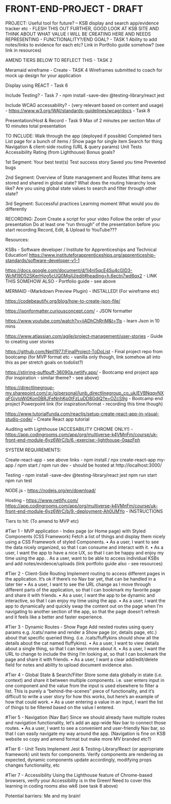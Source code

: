 # FRONT-END-PROJECT - DRAFT

PROJECT:
Useful tool for future? – KSB display and search app/evidence tracker etc - FLESH THIS OUT FURTHER, GOOD LOOK AT KSB SITE AND THINK ABOUT WHAT VALUE I WILL BE CREATING HERE AND NEEDS REPRESENTING - FUNCTIONALITY?/END GOAL? - TASK 1
Ability to add notes/links to evidence for each etc?
Link in Portfolio guide somehow? (see link in resources)

AMEND TIERS BELOW TO REFLECT THIS - TASK 2

Meramaid wireframe - Create - TASK 4
Wireframes submitted to coach for mock up design for your application

Display using REACT - Task 6

Include Testing? - Task 7 - npm install -save-dev @testing-library/react jest

Include WCAG accessability? - (very relevant based on content and usage) - https://www.w3.org/WAI/standards-guidelines/wcag/docs - Task 8

Presentation/Host & Record - Task 9
Max of 2 minutes per section
Max of 10 minutes total presentation

TO INCLUDE:
Walk through the app (deployed if possible)
Completed tiers
List page for a bunch of items / Show page for single item
Search for thing
Navigation & client-side routing (URL & query params)
Unit Tests
Accessibility Rating (from Lighthouse)
Bonus goals?

1st Segment:
Your best test(s)
Test success story
Saved you time
Prevented bugs

2nd Segment:
Overview of State management and Routes
What items are stored and shared in global state?
What does the routing hierarchy look like?
Are you using global state values to search and filter through other state?

3rd Segment:
Successful practices
Learning moment
What would you do differently

RECORDING:
Zoom
Create a script for your video
Follow the order of your presentation
Do at least one “run through” of the presentation before you start recording
Record, Edit, & Upload to YouTube???

Resources:

KSBs - Software developer / Institute for Apprenticeships and Technical Education! https://www.instituteforapprenticeships.org/apprenticeship-standards/software-developer-v1-1

https://docs.google.com/document/d/1i4nl5qcE4Su4cGID3-WcM19D52SKerHjzg5cUQ0MgjU/edit#heading=h.6ectn7wd6qx2 - LINK THIS SOMEHOW ALSO - Portfolio guide - see above

MERMAID –(Markdown Preview Plugin) - INSTALLED! (For wireframe etc)

https://codebeautify.org/blog/how-to-create-json-file/

https://jsonformatter.curiousconcept.com/ - JSON formatter

https://www.youtube.com/watch?v=iiADhChRriM&t=11s - learn Json in 10 mins

https://www.atlassian.com/agile/project-management/user-stories - Guide to creating user stories

https://github.com/Neil1977/FinalProject-ToDoList - Final project repo from bootcamp (for MVP format etc - vanilla only though, link somehow all into this as per stretch goals on todolist?)

https://stirring-puffpuff-36090a.netlify.app/ - Bootcamp end project app (for inspiration - similar theme? - see above)

https://directlinegroup-my.sharepoint.com/:p:/g/personal/lunb_directlinegroup_co_uk/EVBNqqvNXqFGiyloWj0Kon0BRJFeNnhKp0tFzLuDD8GdiQ?e=OZcS9g - Bootcamp end project Powerpoint link (for inspiration/format - recording this time though)

https://www.tutorialfunda.com/reactjs/setup-create-react-app-in-visual-studio-code/ - Create React app tutorial

Auditing with Lighthouse (ACCESABILITY CHROME ONLY!) - https://app.codingrooms.com/app/org/multiverse-k4VMnFm/course/uk-front-end-module-6yz6WrC/b/6.-exercise:-lighthouse-0qazFph

SYSTEM REQUIREMENTS:

Create-react-app - see above links - npm install / npx create-react-app my-app / npm start / npm run dev - should be hosted at http://localhost:3000/

Testing - npm install -save-dev @testing-library/react jest
npm run start
npm run test

NODE.js - https://nodejs.org/en/download/

Hosting - https://www.netlify.com/
https://app.codingrooms.com/app/org/multiverse-k4VMnFm/course/uk-front-end-module-6yz6WrC/b/9.-deployment-Ah0UMYo - INSTRUCTIONS

Tiers to hit: (To amend to MVP etc)

#Tier 1 - MVP application - Index page (or Home page) with Styled Components (CSS Framework)
Fetch a list of things and display them nicely using a CSS Framework of styled Components.
• As a user, I want to see the data nicely organized, so that I can consume and interact with it.
• As a user, I want the app to have a nice UX, so that I can be happy and enjoy my time using the app.
. As a user, want to be able to access individual KSBs and add notes/evidence/uploads (link portfolio guide also - see resources)

#Tier 2 - Client-Side Routing
Implement routing to access different pages in the application. It’s ok if there’s no Nav bar yet, that can be handled in a later tier
• As a user, I want to see the URL change as I move through different parts of the application, so that I can bookmark my favorite page and share it with friends.
• As a user, I want the app to be dynamic and interactive, so that I can enjoy my time using the app.
• As a user, I want the app to dynamically and quickly swap the content out on the page when I’m navigating to another section of the app, so that the page doesn’t refresh and it feels like a better and faster experience.

#Tier 3 - Dynamic Routes - Show Page
Add nested routes using query params e.g. /cats/:name and render a Show page (or, details page, etc.) about that specific queried thing. (i.e. /cats/fluffykins should show all the details about the cat named fluffykins).
• As a user, I want to view details about a single thing, so that I can learn more about it.
• As a user, I want the URL to change to include the thing I’m looking at, so that I can bookmark the page and share it with friends.
• As a user, I want a clear add/edit/delete field for notes and ability to upload document evidence also.

#Tier 4 - Global State & Search/Filter
Store some data globally in state (i.e. context) and share it between multiple components. i.e. user enters input in one component and the value from the input is used elsewhere to filter a list. This is purely a “behind-the-scenes” piece of functionality, and it’s difficult to write a user story for how this works, but here’s an example of how that could work.
• As a user entering a value in an input, I want the list of things to be filtered based on the value I entered.

#Tier 5 - Navigation (Nav Bar)
Since we should already have multiple routes and navigation functionality, let’s add an app-wide Nav bar to connect those routes.
• As a user, I want to see a convenient and user-friendly Nav bar, so that I can easily navigate my way around the app. (Navigation is fine on KSB website so copy and amend format but make more MV branded etc?)

#Tier 6 - Unit Tests
Implement Jest & Testing-Library/React (or appropriate framework) unit tests for components.
Verify components are rendering as expected, dynamic components update accordingly, modifying props changes functionality, etc

#Tier 7 - Accessibility
Using the Lighthouse feature of Chrome-based browsers, verify your Accessibility is in the Green!
Need to cover this learning in coding rooms also wk6 (see task 8 above)

Potential barriers: Me and my brain!
